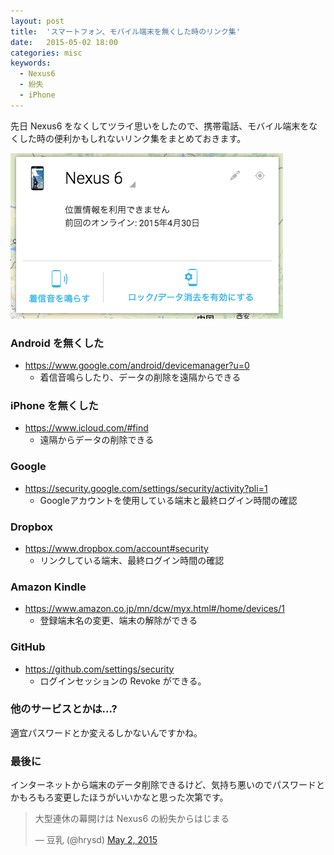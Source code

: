 ```yaml
---
layout: post
title:  'スマートフォン、モバイル端末を無くした時のリンク集'
date:   2015-05-02 18:00
categories: misc
keywords:
  - Nexus6
  - 紛失
  - iPhone
---
```


先日 Nexus6 をなくしてツライ思いをしたので、携帯電話、モバイル端末をなくした時の便利かもしれないリンク集をまとめておきます。

![lost_nexus6](/assets/images/lost_nexus6.png)

### Android を無くした

- https://www.google.com/android/devicemanager?u=0
  - 着信音鳴らしたり、データの削除を遠隔からできる

### iPhone を無くした

- https://www.icloud.com/#find
  - 遠隔からデータの削除できる

### Google
- https://security.google.com/settings/security/activity?pli=1
  - Googleアカウントを使用している端末と最終ログイン時間の確認

### Dropbox

- https://www.dropbox.com/account#security
  - リンクしている端末、最終ログイン時間の確認

### Amazon Kindle

- https://www.amazon.co.jp/mn/dcw/myx.html#/home/devices/1
  - 登録端末名の変更、端末の解除ができる

### GitHub

- https://github.com/settings/security
  - ログインセッションの Revoke ができる。


### 他のサービスとかは...?

適宜パスワードとか変えるしかないんですかね。

### 最後に

インターネットから端末のデータ削除できるけど、気持ち悪いのでパスワードとかもろもろ変更したほうがいいかなと思った次第です。

<blockquote class="twitter-tweet" lang="en"><p lang="ja" dir="ltr">大型連休の幕開けは Nexus6 の紛失からはじまる</p>&mdash; 豆乳 (@hrysd) <a href="https://twitter.com/hrysd/status/594345792183226369">May 2, 2015</a></blockquote>
<script async src="//platform.twitter.com/widgets.js" charset="utf-8"></script>
